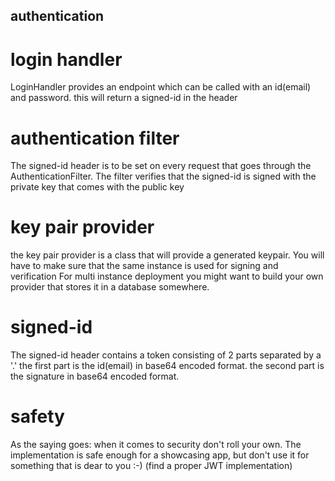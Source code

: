 ## authentication

# login handler
LoginHandler provides an endpoint which can be called with an id(email) and password.
this will return a signed-id in the header

# authentication filter
The signed-id header is to be set on every request that goes through the AuthenticationFilter.
The filter verifies that the signed-id is signed with the private key that comes with the public key

# key pair provider
the key pair provider is a class that will provide a generated keypair. 
You will have to make sure that the same instance is used for signing and verification
For multi instance deployment you might want to build your own provider that stores it in a database somewhere.

# signed-id
The signed-id header contains a token consisting of 2 parts separated by a '.' 
the first part is the id(email) in base64 encoded format.
the second part is the signature in base64 encoded format.

# safety
As the saying goes: when it comes to security don't roll your own.
The implementation is safe enough for a showcasing app, but don't use it for something that is dear to you :-) 
(find a proper JWT implementation)
